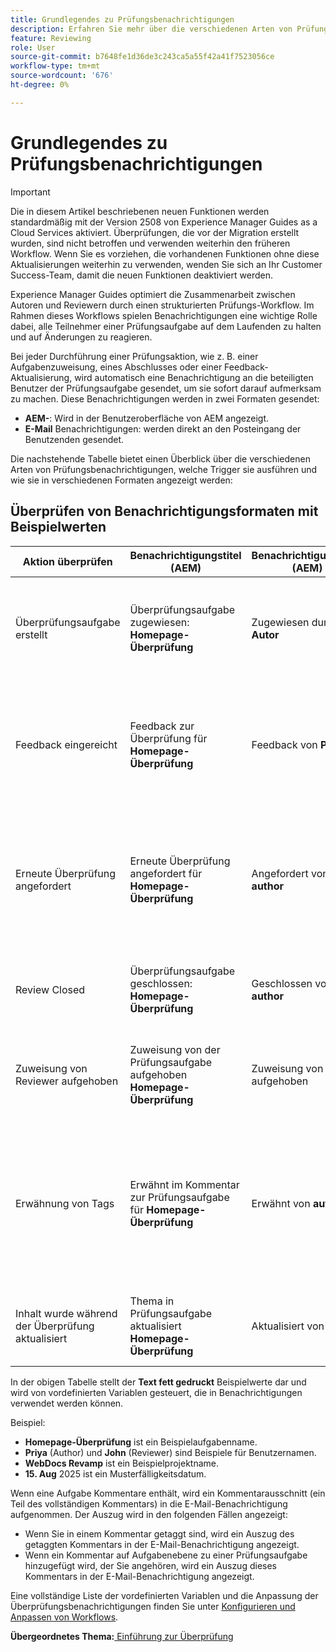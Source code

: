 ```yaml
---
title: Grundlegendes zu Prüfungsbenachrichtigungen
description: Erfahren Sie mehr über die verschiedenen Arten von Prüfungsbenachrichtigungen und deren Trigger in den verschiedenen Phasen des Prüfungs-Workflows in Experience Manager Guides.
feature: Reviewing
role: User
source-git-commit: b7648fe1d36de3c243ca5a55f42a41f7523056ce
workflow-type: tm+mt
source-wordcount: '676'
ht-degree: 0%

---
```


# Grundlegendes zu Prüfungsbenachrichtigungen

>[!IMPORTANT]
>
> Die in diesem Artikel beschriebenen neuen Funktionen werden standardmäßig mit der Version 2508 von Experience Manager Guides as a Cloud Services aktiviert. Überprüfungen, die vor der Migration erstellt wurden, sind nicht betroffen und verwenden weiterhin den früheren Workflow. Wenn Sie es vorziehen, die vorhandenen Funktionen ohne diese Aktualisierungen weiterhin zu verwenden, wenden Sie sich an Ihr Customer Success-Team, damit die neuen Funktionen deaktiviert werden.

Experience Manager Guides optimiert die Zusammenarbeit zwischen Autoren und Reviewern durch einen strukturierten Prüfungs-Workflow. Im Rahmen dieses Workflows spielen Benachrichtigungen eine wichtige Rolle dabei, alle Teilnehmer einer Prüfungsaufgabe auf dem Laufenden zu halten und auf Änderungen zu reagieren.

Bei jeder Durchführung einer Prüfungsaktion, wie z. B. einer Aufgabenzuweisung, eines Abschlusses oder einer Feedback-Aktualisierung, wird automatisch eine Benachrichtigung an die beteiligten Benutzer der Prüfungsaufgabe gesendet, um sie sofort darauf aufmerksam zu machen. Diese Benachrichtigungen werden in zwei Formaten gesendet:

- **AEM-**: Wird in der Benutzeroberfläche von AEM angezeigt.
- **E-Mail** Benachrichtigungen: werden direkt an den Posteingang der Benutzenden gesendet.

Die nachstehende Tabelle bietet einen Überblick über die verschiedenen Arten von Prüfungsbenachrichtigungen, welche Trigger sie ausführen und wie sie in verschiedenen Formaten angezeigt werden:


## Überprüfen von Benachrichtigungsformaten mit Beispielwerten

| **Aktion überprüfen** | **Benachrichtigungstitel (AEM)** | **Benachrichtigungstext (AEM)** | **E-Mail-Betreff** | **E-Mail-Benachrichtigungstext** | **Empfänger** |
|-----------------------------|--------------------------------------------------|-------------------------------------------------------------|--------------------------------------------------------|------------------------------------------------------------------------------------------------|-----------------------------|
| Überprüfungsaufgabe erstellt | Überprüfungsaufgabe zugewiesen: **Homepage-Überprüfung** | Zugewiesen durch **Autor** | Überprüfungsaufgabe zugewiesen: **Homepage-Überprüfung** | **Autor** hat im Projekt **WebDocs Revamp** eine Prüfungsaufgabe **Homepage Review** mit Fälligkeitsdatum **15. August 2025**. Sie wurden als Prüfer zugewiesen. | **Prüfer** |
| Feedback eingereicht | Feedback zur Überprüfung für **Homepage-Überprüfung** | Feedback von **Prüfer** | Feedback zur Überprüfung für **Homepage-Überprüfung** | **Reviewer** hat Feedback für Aufgabe **Homepage Review** im Projekt **WebDocs Revamp** gesendet. Bitte überprüfen Sie die Änderungen und nehmen Sie rechtzeitig vor Fälligkeitsdatum (15. **2025)**. | **Autor** oder **Initiator der Aufgabe** |
| Erneute Überprüfung angefordert | Erneute Überprüfung angefordert für **Homepage-Überprüfung** | Angefordert von **author** | Erneute Überprüfung für &quot;**Review“** Autor **angefordert** | **Autor** hat das Dokument für die Aufgabe **Homepage-Überprüfung** basierend auf Ihrem Feedback aktualisiert und fordert eine erneute Überprüfung an. Bitte rechtzeitig vor Fälligkeitsdatum (15. **2025)**. | **Prüfer** |
| Review Closed | Überprüfungsaufgabe geschlossen: **Homepage-Überprüfung** | Geschlossen von **author** | Überprüfungsaufgabe geschlossen: **Homepage-Überprüfung** | Die Überprüfungsaufgabe **Homepage Review** unter Projekt **WebDocs Revamp** wurde von **Author** geschlossen. | **Autor** oder **Initiator der Aufgabe** , **Reviewer** |
| Zuweisung von Reviewer aufgehoben | Zuweisung von der Prüfungsaufgabe aufgehoben **Homepage-Überprüfung** | Zuweisung von **author** aufgehoben | Zuweisung von der Prüfungsaufgabe aufgehoben **Homepage-Überprüfung** | Die Zuweisung von der Prüfungsaufgabe **Homepage Review** unter dem Projekt **WebDocs Revamp** wurde von **Author** aufgehoben. | **Prüfer** |
| Erwähnung von Tags | Erwähnt im Kommentar zur Prüfungsaufgabe für **Homepage-Überprüfung** | Erwähnt von **author** | Erwähnt im Kommentar zur Prüfungsaufgabe für **Homepage-Überprüfung** | Sie wurden in einem Kommentar zu Aufgabe **Homepage Review** unter **WebDocs Revamp** von **Author** erwähnt. **Kommentarauszug:** *„Bitte die Überschriftenstruktur entsprechend den Richtlinien für Barrierefreiheit aktualisieren.“* | **Erwähnter Benutzer** |
| Inhalt wurde während der Überprüfung aktualisiert | Thema in Prüfungsaufgabe aktualisiert **Homepage-Überprüfung** | Aktualisiert von **author** | Thema in Prüfungsaufgabe aktualisiert **Homepage-Überprüfung** | **Autor** hat die Themenversionen für die Prüfungsaufgabe (**)**. Bitte rechtzeitig vor Fälligkeitsdatum (15. **2025)**. | **Prüfer** |


In der obigen Tabelle stellt der **Text fett gedruckt** Beispielwerte dar und wird von vordefinierten Variablen gesteuert, die in Benachrichtigungen verwendet werden können.


Beispiel:

- **Homepage-Überprüfung** ist ein Beispielaufgabenname.
- **Priya** (Author) und **John** (Reviewer) sind Beispiele für Benutzernamen.
- **WebDocs Revamp** ist ein Beispielprojektname.
- **15. Aug** 2025 ist ein Musterfälligkeitsdatum.

Wenn eine Aufgabe Kommentare enthält, wird ein Kommentarausschnitt (ein Teil des vollständigen Kommentars) in die E-Mail-Benachrichtigung aufgenommen. Der Auszug wird in den folgenden Fällen angezeigt:

- Wenn Sie in einem Kommentar getaggt sind, wird ein Auszug des getaggten Kommentars in der E-Mail-Benachrichtigung angezeigt.
- Wenn ein Kommentar auf Aufgabenebene zu einer Prüfungsaufgabe hinzugefügt wird, der Sie angehören, wird ein Auszug dieses Kommentars in der E-Mail-Benachrichtigung angezeigt.

Eine vollständige Liste der vordefinierten Variablen und die Anpassung der Überprüfungsbenachrichtigungen finden Sie unter [Konfigurieren und Anpassen von Workflows](../cs-install-guide/customize-workflows.md#customize-email-and-aem-notification-templates).




**Übergeordnetes Thema:**&#x200B;[&#x200B; Einführung zur Überprüfung](review.md)
